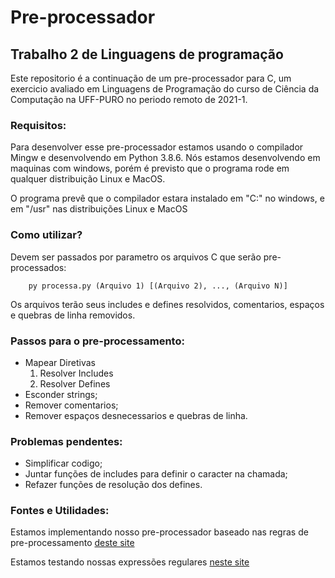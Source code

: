# Pre-processador
## Trabalho 2 de Linguagens de programação

Este repositorio é a continuação de um pre-processador para C, um exercicio avaliado em Linguagens de Programação do curso de Ciência da Computação na UFF-PURO no periodo remoto de 2021-1.

### Requisitos:

Para desenvolver esse pre-processador estamos usando o compilador Mingw e desenvolvendo em Python 3.8.6. Nós estamos desenvolvendo em maquinas com windows, porém é previsto que o programa rode em qualquer distribuição Linux e MacOS.

O programa prevê que o compilador estara instalado em "C:" no windows, e em "/usr" nas distribuições Linux e MacOS

### Como utilizar?

Devem ser passados por parametro os arquivos C que serão pre-processados:

```
    py processa.py (Arquivo 1) [(Arquivo 2), ..., (Arquivo N)]
```

Os arquivos terão seus includes e defines resolvidos, comentarios, espaços e quebras de linha removidos.

### Passos para o pre-processamento:

* Mapear Diretivas
    1. Resolver Includes
    2. Resolver Defines
* Esconder strings;
* Remover comentarios;
* Remover espaços desnecessarios e quebras de linha.

### Problemas pendentes:

* Simplificar codigo;
* Juntar funções de includes para definir o caracter na chamada;
* Refazer funções de resolução dos defines.

### Fontes e Utilidades:

Estamos implementando nosso pre-processador baseado nas regras de pre-processamento [deste site](https://www.cprogramming.com/tutorial/cpreprocessor.html)

Estamos testando nossas expressões regulares [neste site](https://regex101.com/)